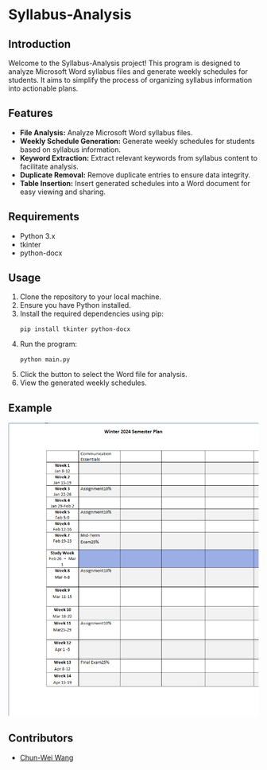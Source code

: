# Syllabus-Analysis

## Introduction

Welcome to the Syllabus-Analysis project! This program is designed to analyze Microsoft Word syllabus files and generate weekly schedules for students. It aims to simplify the process of organizing syllabus information into actionable plans.

## Features

- **File Analysis:** Analyze Microsoft Word syllabus files.
- **Weekly Schedule Generation:** Generate weekly schedules for students based on syllabus information.
- **Keyword Extraction:** Extract relevant keywords from syllabus content to facilitate analysis.
- **Duplicate Removal:** Remove duplicate entries to ensure data integrity.
- **Table Insertion:** Insert generated schedules into a Word document for easy viewing and sharing.

## Requirements

- Python 3.x
- tkinter
- python-docx

## Usage

1. Clone the repository to your local machine.
2. Ensure you have Python installed.
3. Install the required dependencies using pip:
    ```
    pip install tkinter python-docx
    ```
4. Run the program:
    ```
    python main.py
    ```
5. Click the button to select the Word file for analysis.
6. View the generated weekly schedules.

## Example

![Example](static/example.png)

## Contributors

- [Chun-Wei Wang](https://github.com/WilsonCruzz)

